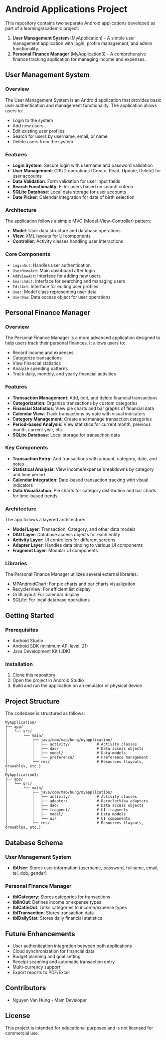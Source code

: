 # Android Applications Project

This repository contains two separate Android applications developed as part of a learning/academic project:

1. **User Management System** (MyApplication) - A simple user management application with login, profile management, and admin functionality.
2. **Personal Finance Manager** (MyApplication3) - A comprehensive finance tracking application for managing income and expenses.

## User Management System

### Overview
The User Management System is an Android application that provides basic user authentication and management functionality. The application allows users to:

- Login to the system
- Add new users
- Edit existing user profiles
- Search for users by username, email, or name
- Delete users from the system

### Features
- **Login System**: Secure login with username and password validation
- **User Management**: CRUD operations (Create, Read, Update, Delete) for user accounts
- **Data Validation**: Form validation for user input fields
- **Search Functionality**: Filter users based on search criteria
- **SQLite Database**: Local data storage for user accounts
- **Date Picker**: Calendar integration for date of birth selection

### Architecture
The application follows a simple MVC (Model-View-Controller) pattern:
- **Model**: User data structure and database operations
- **View**: XML layouts for UI components
- **Controller**: Activity classes handling user interactions

### Core Components
- `LoginAct`: Handles user authentication
- `UserHomeAct`: Main dashboard after login
- `AddViewAct`: Interface for adding new users
- `SearchAct`: Interface for searching and managing users
- `EditAct`: Interface for editing user profiles
- `User`: Model class representing user data
- `UserDao`: Data access object for user operations

## Personal Finance Manager

### Overview
The Personal Finance Manager is a more advanced application designed to help users track their personal finances. It allows users to:

- Record income and expenses
- Categorize transactions
- View financial statistics
- Analyze spending patterns
- Track daily, monthly, and yearly financial activities

### Features
- **Transaction Management**: Add, edit, and delete financial transactions
- **Categorization**: Organize transactions by custom categories
- **Financial Statistics**: View pie charts and bar graphs of financial data
- **Calendar View**: Track transactions by date with visual indicators
- **Category Management**: Create and manage transaction categories
- **Period-based Analysis**: View statistics for current month, previous month, current year, etc.
- **SQLite Database**: Local storage for transaction data

### Key Components
- **Transaction Entry**: Add transactions with amount, category, date, and notes
- **Statistical Analysis**: View income/expense breakdowns by category and time period
- **Calendar Integration**: Date-based transaction tracking with visual indicators
- **Data Visualization**: Pie charts for category distribution and bar charts for time-based trends

### Architecture
The app follows a layered architecture:
- **Model Layer**: Transaction, Category, and other data models
- **DAO Layer**: Database access objects for each entity
- **Activity Layer**: UI controllers for different screens
- **Adapter Layer**: Handles data binding to various UI components
- **Fragment Layer**: Modular UI components

### Libraries
The Personal Finance Manager utilizes several external libraries:
- MPAndroidChart: For pie charts and bar charts visualization
- RecyclerView: For efficient list display
- GridLayout: For calendar display
- SQLite: For local database operations

## Getting Started

### Prerequisites
- Android Studio 
- Android SDK (minimum API level: 21)
- Java Development Kit (JDK)

### Installation
1. Clone this repository
2. Open the project in Android Studio
3. Build and run the application on an emulator or physical device

## Project Structure
The codebase is structured as follows:

```
MyApplication/
├── app/
│   └── src/
│       └── main/
│           ├── java/com/map/hung/myapplication/
│           │   ├── activity/            # Activity classes
│           │   ├── dao/                 # Data access objects
│           │   ├── model/               # Data models
│           │   └── preference/          # Preference management
│           └── res/                     # Resources (layouts, drawables, etc.)
│ 
MyApplication3/
├── app/
│   └── src/
│       └── main/
│           ├── java/com/map/hung/myapplication/
│           │   ├── activity/            # Activity classes
│           │   ├── adapter/             # RecyclerView adapters
│           │   ├── dao/                 # Data access objects
│           │   ├── fragment/            # UI fragments
│           │   ├── model/               # Data models
│           │   └── ui/                  # UI components
│           └── res/                     # Resources (layouts, drawables, etc.)
```

## Database Schema

### User Management System
- **tbUser**: Stores user information (username, password, fullname, email, tel, dob, gender)

### Personal Finance Manager
- **tblCategory**: Stores categories for transactions
- **tblInOut**: Defines income or expense types
- **tblCatInOut**: Links categories to income/expense types
- **tblTransaction**: Stores transaction data
- **tblDailyStat**: Stores daily financial statistics

## Future Enhancements
- User authentication integration between both applications
- Cloud synchronization for financial data
- Budget planning and goal setting
- Receipt scanning and automatic transaction entry
- Multi-currency support
- Export reports to PDF/Excel

## Contributors
- Nguyen Van Hung - Main Developer

## License
This project is intended for educational purposes and is not licensed for commercial use.
